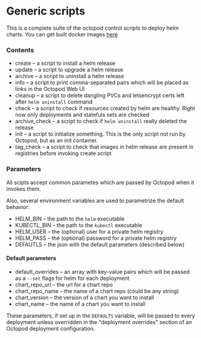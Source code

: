 # Generic scripts

This is a complete suite of the octopod control scripts to deploy helm charts.
You can get built docker images [here](https://hub.docker.com/r/typeable/octopod-generic-utils)

### Contents

- create – a script to install a helm release
- update – a script to upgrade a helm release
- archive – a script to uninstall a helm release
- info – a script to print comma-separated pairs which will be placed as links in the Octopod Web UI
- cleanup – a script to delete dangling PVCs and letsencrypt certs left after `helm uninstall` command
- check – a script to check if resources created by helm are healthy. Right now only deployments and statefuls sets are checked
- archive_check – a script to check if `helm uninstall` really deleted the release
- init – a script to initialize something. This is the only script not run by Octopod, but as an init container.
- tag_check – a script to check that images in helm release are present in registries before invoking create script 

### Parameters

All scipts accept common parametes which are passed by Octopod when it invokes them.

Also, several environment variables are used to parametrize the default behavior:

- HELM_BIN – the path to the `helm` executable
- KUBECTL_BIN – the path to the `kubectl` executable
- HELM_USER – the (optional) user for a private helm registry
- HELM_PASS – the (optional) password for a private helm registry
- DEFAUTLS – the json with the default parameters (described below)

#### Default parameters
- default_overrides – an array with key-value pairs which will be passed as a `--set` flags for helm for each deployment
- chart_repo_url – the url for a chart repo
- chart_repo_name – the name of a chart repo (could be any string)
- chart_version – the version of a chart you want to install
- chart_name – the name of a chart you want to install

These parameters, if set up in the `DEFAULTS` variable, will be passed to every deployment unless overridden in the "deployment overrides" section of an Octopod deployment configuration.